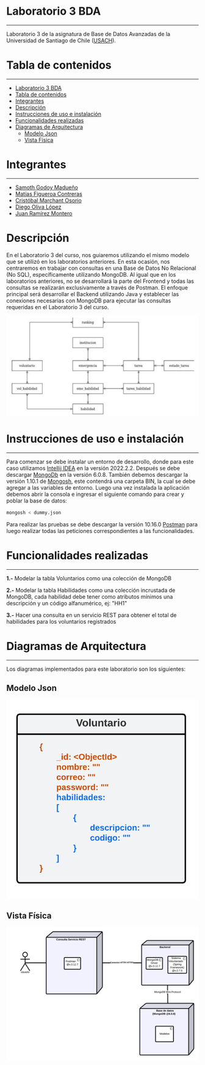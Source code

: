

# Laboratorio 3 BDA
---

Laboratorio 3 de la asignatura de Base de Datos Avanzadas de la Universidad de Santiago de Chile ([USACH][9]).


# Tabla de contenidos
---

- [Laboratorio 3 BDA](#laboratorio-3-bda)
- [Tabla de contenidos](#tabla-de-contenidos)
- [Integrantes](#integrantes)
- [Descripción](#descripción)
- [Instrucciones de uso e instalación](#instrucciones-de-uso-e-instalación)
- [Funcionalidades realizadas](#funcionalidades-realizadas)
- [Diagramas de Arquitectura](#diagramas-de-arquitectura)
  - [Modelo Json](#modelo-json)
  - [Vista Física](#vista-física)


# Integrantes 
---

* [Samoth Godoy Madueño][8]
* [Matías Figueroa Contreras][6]
* [Cristóbal Marchant Osorio][7]
* [Diego Oliva López][5]
* [Juan Ramírez Montero][4]

# Descripción

 En el Laboratorio 3 del curso, nos guiaremos utilizando el mismo modelo que se utilizó en los laboratorios anteriores. En esta ocasión, nos centraremos en trabajar con consultas en una Base de Datos No Relacional (No SQL), específicamente utilizando MongoDB. Al igual que en los laboratorios anteriores, no se desarrollará la parte del Frontend y todas las consultas se realizarán exclusivamente a través de Postman. El enfoque principal será desarrollar el Backend utilizando Java y establecer las conexiones necesarias con MongoDB para ejecutar las consultas requeridas en el Laboratorio 3 del curso.

 ![modeloguia](modeloguia.jpg)

#  Instrucciones de uso e instalación
---

Para comenzar se debe instalar un entorno de desarrollo, donde para este caso utilizamos [Intellij IDEA][10] en la versión 2022.2.2. 
Después se debe descargar [MongoDb][3] en la versión 6.0.8. También debemos descargar la versión 1.10.1 de [Mongosh][12], este contendrá una carpeta BIN, la cual se debe agregar a las variables de entorno. Luego una vez instalada la aplicación debemos abrir la consola e ingresar el siguiente comando para  crear y poblar la base de datos:

```sh
mongosh < dummy.json
```
Para realizar las pruebas  se debe descargar la versión 10.16.0 [Postman][11] para luego realizar todas las peticiones correspondientes a las funcionalidades.

# Funcionalidades realizadas


---
**1.-**  Modelar la tabla Voluntarios como una colección de MongoDB

**2.-** Modelar la tabla Habilidades como una colección incrustada de MongoDB, cada habilidad debe tener como atributos mínimos una descripción y un código alfanumérico, ej: "HH1"

**3.-** Hacer una consulta en un servicio REST para obtener el total de habilidades para los voluntarios registrados



# Diagramas de Arquitectura 
---
Los diagramas implementados para este laboratorio son los siguientes:

## Modelo Json

 ![ModeloJson](ModeloJson.png)

## Vista Física

![Vista Fisica](VistaFisica.png)


[1]: https://nodejs.org/es
[2]: https://www.jetbrains.com/es-es/idea/download/#section=windows
[3]: https://www.mongodb.com/try/download/community
[4]: https://github.com/jnramirezm
[5]: https://github.com/D4ig0
[6]: https://github.com/MatiasFigueroaContreras
[7]: https://github.com/cristowo
[8]: https://github.com/Samoth1
[9]: https://www.usach.cl/
[10]: https://www.jetbrains.com/es-es/idea/download/?section=windows
[11]: https://www.postman.com/downloads/
[12]: https://www.mongodb.com/try/download/shell